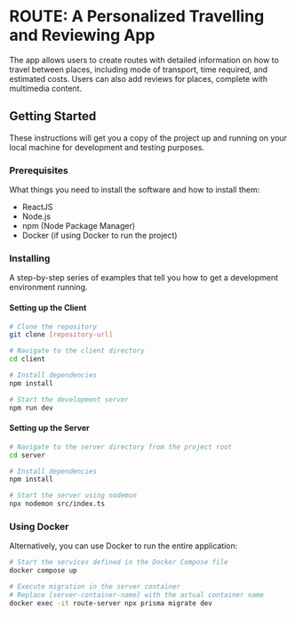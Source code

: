 # ROUTE: A Personalized Travelling and Reviewing App

The app allows users to create routes with detailed information on how to travel between places, including mode of transport, time required, and estimated costs. Users can also add reviews for places, complete with multimedia content.

## Getting Started

These instructions will get you a copy of the project up and running on your local machine for development and testing purposes.

### Prerequisites

What things you need to install the software and how to install them:

- ReactJS
- Node.js
- npm (Node Package Manager)
- Docker (if using Docker to run the project)

### Installing

A step-by-step series of examples that tell you how to get a development environment running.

#### Setting up the Client

```bash
# Clone the repository
git clone [repository-url]

# Navigate to the client directory
cd client

# Install dependencies
npm install

# Start the development server
npm run dev
```

#### Setting up the Server

```bash
# Navigate to the server directory from the project root
cd server

# Install dependencies
npm install

# Start the server using nodemon
npx nodemon src/index.ts
```

### Using Docker

Alternatively, you can use Docker to run the entire application:

```bash
# Start the services defined in the Docker Compose file
docker compose up

# Execute migration in the server container
# Replace [server-container-name] with the actual container name
docker exec -it route-server npx prisma migrate dev
```
